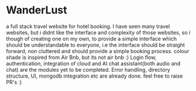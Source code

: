 # WanderLust
a full stack travel website for hotel booking. 
I have seen many travel websites, but i didnt like the interface and complexity of those websites, so i though of creating one on my own, to provide a simple interface which should be understandable to everyone, i.e the interface should be straight forward, non cluttered and should provide a simple booking process.
colour shade is inspired from Air Bnb, but its not air bnb :)
Login flow, authentication, integration of cloud and AI chat assistant(both audio and chat) are the modules yet to be completed. Error handling, directory structure, UI, mongodb integration etc are already done. 
feel free to raise PR's :)


